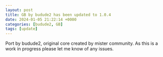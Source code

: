 ```yaml
---
layout: post
title: GB by budude2 has been updated to 1.0.4
date: 2024-01-05 21:22:14 +0000
categories: [budude2, GB]
tags: [update]
---
```

Port by budude2, original core created by mister community. As this is a work in progress please let me know of any issues.
